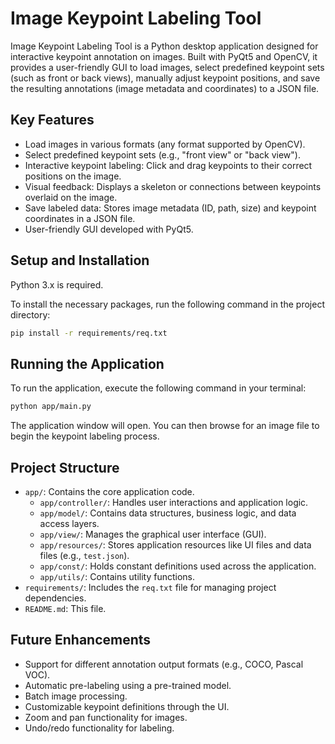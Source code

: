 # Image Keypoint Labeling Tool

Image Keypoint Labeling Tool is a Python desktop application designed for interactive keypoint annotation on images. Built with PyQt5 and OpenCV, it provides a user-friendly GUI to load images, select predefined keypoint sets (such as front or back views), manually adjust keypoint positions, and save the resulting annotations (image metadata and coordinates) to a JSON file.

## Key Features

*   Load images in various formats (any format supported by OpenCV).
*   Select predefined keypoint sets (e.g., "front view" or "back view").
*   Interactive keypoint labeling: Click and drag keypoints to their correct positions on the image.
*   Visual feedback: Displays a skeleton or connections between keypoints overlaid on the image.
*   Save labeled data: Stores image metadata (ID, path, size) and keypoint coordinates in a JSON file.
*   User-friendly GUI developed with PyQt5.

## Setup and Installation

Python 3.x is required.

To install the necessary packages, run the following command in the project directory:
```bash
pip install -r requirements/req.txt
```

## Running the Application

To run the application, execute the following command in your terminal:
```bash
python app/main.py
```
The application window will open. You can then browse for an image file to begin the keypoint labeling process.

## Project Structure

*   `app/`: Contains the core application code.
    *   `app/controller/`: Handles user interactions and application logic.
    *   `app/model/`: Contains data structures, business logic, and data access layers.
    *   `app/view/`: Manages the graphical user interface (GUI).
    *   `app/resources/`: Stores application resources like UI files and data files (e.g., `test.json`).
    *   `app/const/`: Holds constant definitions used across the application.
    *   `app/utils/`: Contains utility functions.
*   `requirements/`: Includes the `req.txt` file for managing project dependencies.
*   `README.md`: This file.

## Future Enhancements

*   Support for different annotation output formats (e.g., COCO, Pascal VOC).
*   Automatic pre-labeling using a pre-trained model.
*   Batch image processing.
*   Customizable keypoint definitions through the UI.
*   Zoom and pan functionality for images.
*   Undo/redo functionality for labeling.
